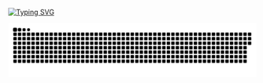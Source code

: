 <a href="https://git.io/typing-svg"><img src="https://readme-typing-svg.demolab.com?font=Fira+Code&pause=1000&color=18CA30&center=true&width=435&lines=hello+world" alt="Typing SVG" /></a>
<!-- [![Typing SVG](https://readme-typing-svg.demolab.com?font=Fira+Code&size=27&pause=1000&center=true&width=435&lines=hello+there;welcome+!)](https://git.io/typing-svg) -->

![snake gif](https://github.com/anaschaouki/anaschaouki/blob/output/github-contribution-grid-snake.svg)
 
<!--  ![User GitHub Stats](https://github-readme-stats.vercel.app/api?username=anaschaouki&theme=aura&align=right) -->
 
 
<!-- [![Top Langs](https://github-readme-stats.vercel.app/api/top-langs/?username=anaschaouki&theme=dark&hide_border=true)](https://github.com/anuraghazra/github-readme-stats) -->

<!-- [![GitHub Streak](https://streak-stats.demolab.com?user=anaschaouki&theme=dark&hide_border=true)](https://git.io/streak-stats) -->


<!--
**anaschaouki/anaschaouki** is a ✨ _special_ ✨ repository because its `README.md` (this file) appears on your GitHub profile.

Here are some ideas to get you started:

- 🔭 I’m currently working on ...
- 🌱 I’m currently learning ...
- 👯 I’m looking to collaborate on ...
- 🤔 I’m looking for help with ...
- 💬 Ask me about ...
- 📫 How to reach me: ...
- 😄 Pronouns: ...
- ⚡ Fun fact: ...
-->
